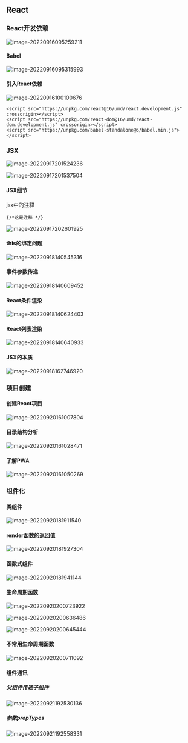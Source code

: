 ##  React

### React开发依赖

![image-20220916095259211](React.assets/image-20220916095259211.png)

#### Babel

![image-20220916095315993](React.assets/image-20220916095315993.png)

#### 引入React依赖

![image-20220916100100676](React.assets/image-20220916100100676.png)

```
<script src="https://unpkg.com/react@16/umd/react.development.js" crossorigin></script>
<script src="https://unpkg.com/react-dom@16/umd/react-dom.development.js" crossorigin></script>
<script src="https://unpkg.com/babel-standalone@6/babel.min.js"></script>
```

###   JSX

![image-20220917201524236](React.assets/image-20220917201524236.png)

![image-20220917201537504](React.assets/image-20220917201537504.png)

#### JSX细节

jsx中的注释

```
{/*这是注释 */}
```

![image-20220917202601925](React.assets/image-20220917202601925.png)

#### **this的绑定问题**

![image-20220918140545316](React.assets/image-20220918140545316.png)

#### **事件参数传递**

![image-20220918140609452](React.assets/image-20220918140609452.png)

#### **React条件渲染**

![image-20220918140624403](React.assets/image-20220918140624403.png)

#### **React列表渲染**

![image-20220918140640933](React.assets/image-20220918140640933.png)

#### JSX的本质

![image-20220918162746920](React.assets/image-20220918162746920.png)

### 项目创建

#### **创建React项目**

![image-20220920161007804](React.assets/image-20220920161007804.png)

#### 目录结构分析

![image-20220920161028471](React.assets/image-20220920161028471.png)

#### 了解PWA

![image-20220920161050269](React.assets/image-20220920161050269.png)

### 组件化

#### 类组件

![image-20220920181911540](React.assets/image-20220920181911540.png)

#### **render函数的返回值**

![image-20220920181927304](React.assets/image-20220920181927304.png)

#### **函数式组件**

![image-20220920181941144](React.assets/image-20220920181941144.png)

#### 生命周期函数

![image-20220920200723922](React.assets/image-20220920200723922.png)

![image-20220920200636486](React.assets/image-20220920200636486.png)

![image-20220920200645444](React.assets/image-20220920200645444.png)

#### 不常用生命周期函数

![image-20220920200711092](React.assets/image-20220920200711092.png)

#### 组件通讯

##### **父组件传递子组件**

![image-20220921192530136](React.assets/image-20220921192530136.png)

##### **参数propTypes**

![image-20220921192558331](React.assets/image-20220921192558331.png)

